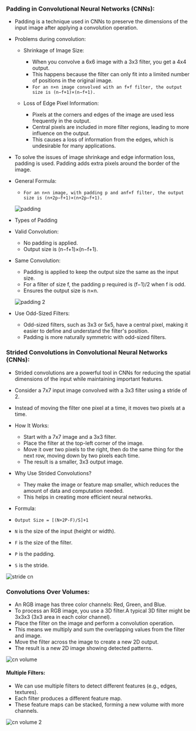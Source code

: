 ### Padding in Convolutional Neural Networks (CNNs):
- Padding is a technique used in CNNs to preserve the dimensions of the input image after applying a convolution operation.
- Problems during convolution:
  - Shrinkage of Image Size:
     - When you convolve a 6x6 image with a 3x3 filter, you get a 4x4 output.
     - This happens because the filter can only fit into a limited number of positions in the original image.
     - `For an n×n image convolved with an f×f filter, the output size is (n−f+1)×(n−f+1).`

  - Loss of Edge Pixel Information:
     - Pixels at the corners and edges of the image are used less frequently in the output.
     - Central pixels are included in more filter regions, leading to more influence on the output.
     - This causes a loss of information from the edges, which is undesirable for many applications.

- To solve the issues of image shrinkage and edge information loss, padding is used. Padding adds extra pixels around the border of the image.
- General Formula:
  - `For an n×n image, with padding p and anf×f filter, the output size is (n+2p−f+1)×(n+2p−f+1).`

   ![padding](https://github.com/user-attachments/assets/fbef5553-334f-4e02-a68e-b59469d61d32)

- Types of Padding
 - Valid Convolution:
   - No padding is applied.
   - Output size is (n−f+1)×(n−f+1).
 - Same Convolution:
   - Padding is applied to keep the output size the same as the input size.
   - For a filter of size f, the padding p required is (f−1)/2 when f is odd.
   - Ensures the output size is n×n.

   ![padding 2](https://github.com/user-attachments/assets/b6118914-b95c-4aa9-be9f-03f39206277a)

- Use Odd-Sized Filters:
  - Odd-sized filters, such as 3x3 or 5x5, have a central pixel, making it easier to define and understand the filter's position.
  - Padding is more naturally symmetric with odd-sized filters.

### Strided Convolutions in Convolutional Neural Networks (CNNs):
- Strided convolutions are a powerful tool in CNNs for reducing the spatial dimensions of the input while maintaining important features.
- Consider a 7x7 input image convolved with a 3x3 filter using a stride of 2.
- Instead of moving the filter one pixel at a time, it moves two pixels at a time.
- How It Works:
  - Start with a 7x7 image and a 3x3 filter.
  - Place the filter at the top-left corner of the image.
  - Move it over two pixels to the right, then do the same thing for the next row, moving down by two pixels each time.
  - The result is a smaller, 3x3 output image.

- Why Use Strided Convolutions?
  - They make the image or feature map smaller, which reduces the amount of data and computation needed.
  - This helps in creating more efficient neural networks.

- Formula:
 - `Output Size = [(N+2P-F)/S]+1`
 - `N` is the size of the input (height or width).
 - `F` is the size of the filter.
 - `P` is the padding.
 - `S` is the stride.

 ![stride cn](https://github.com/user-attachments/assets/e4b07c79-efce-4450-8cec-16f28cc3d0fb)

### Convolutions Over Volumes:
- An RGB image has three color channels: Red, Green, and Blue.
- To process an RGB image, you use a 3D filter.A typical 3D filter might be 3x3x3 (3x3 area in each color channel).
- Place the filter on the image and perform a convolution operation.
- This means we multiply and sum the overlapping values from the filter and image.
- Move the filter across the image to create a new 2D output.
- The result is a new 2D image  showing detected patterns.

![cn volume](https://github.com/user-attachments/assets/239399fb-6d24-419b-9588-18bc9b131a86)

#### Multiple Filters:
- We can use multiple filters to detect different features (e.g., edges, textures).
- Each filter produces a different feature map.
- These feature maps can be stacked, forming a new volume with more channels.

![cn volume 2](https://github.com/user-attachments/assets/712f3d2c-52c6-4a65-a32c-8a130735d46c)